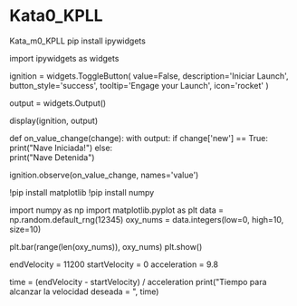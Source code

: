 # Kata0_KPLL
Kata_m0_KPLL
pip install ipywidgets

import ipywidgets as widgets

ignition = widgets.ToggleButton(
    value=False,
    description='Iniciar Launch',
    button_style='success',
    tooltip='Engage your Launch',
    icon='rocket'
)

output = widgets.Output()

display(ignition, output)

def on_value_change(change):
    with output:
        if change['new'] == True:
            print("Nave Iniciada!")
        else:   
            print("Nave Detenida")

ignition.observe(on_value_change, names='value')


!pip install matplotlib
!pip install numpy


import numpy as np
import matplotlib.pyplot as plt
data = np.random.default_rng(12345)
oxy_nums = data.integers(low=0, high=10, size=10)

plt.bar(range(len(oxy_nums)), oxy_nums)
plt.show()


endVelocity = 11200
startVelocity = 0
acceleration = 9.8

time = (endVelocity - startVelocity) / acceleration
print("Tiempo para alcanzar la velocidad deseada = ", time)
